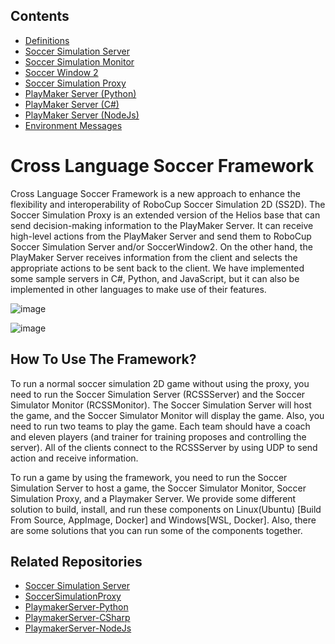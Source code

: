 ## Contents
- [Definitions](https://github.com/CLSFramework/cross-language-soccer-framework/wiki/Definitions)
- [Soccer Simulation Server](https://github.com/CLSFramework/cross-language-soccer-framework/wiki/Soccer-Simulation-Server)
- [Soccer Simulation Monitor](https://github.com/CLSFramework/cross-language-soccer-framework/wiki/Soccer-Simulation-Monitor)
- [Soccer Window 2](https://github.com/CLSFramework/cross-language-soccer-framework/wiki/SoccerWindow2)
- [Soccer Simulation Proxy](https://github.com/CLSFramework/cross-language-soccer-framework/wiki/Soccer-Simulation-Proxy)
- [PlayMaker Server (Python)](https://github.com/CLSFramework/cross-language-soccer-framework/wiki/PlayMaker-Server-Python)
- [PlayMaker Server (C#)](https://github.com/CLSFramework/cross-language-soccer-framework/wiki/PlayMaker-Server-CSharp)
- [PlayMaker Server (NodeJs)](https://github.com/CLSFramework/cross-language-soccer-framework/wiki/PlayMaker-Server-NodeJs)
- [Environment Messages](https://github.com/CLSFramework/cross-language-soccer-framework/wiki/Environment-Messages)

# Cross Language Soccer Framework

Cross Language Soccer Framework is a new approach to enhance the flexibility and interoperability of RoboCup Soccer Simulation 2D (SS2D). The Soccer Simulation Proxy is an extended version of the Helios base that can send decision-making information to the PlayMaker Server. It can receive high-level actions from the PlayMaker Server and send them to RoboCup Soccer Simulation Server and/or SoccerWindow2.
On the other hand, the PlayMaker Server receives information from the client and selects the appropriate actions to be sent back to the client. We have implemented some sample servers in C\#, Python, and JavaScript, but it can also be implemented in other languages to make use of their features.

![image](https://github.com/Cross-Language-Soccer-Framework/cross-language-soccer-framework/assets/25696836/7b0b1d49-7001-479c-889f-46a96a8802c4)

![image](https://github.com/Cross-Language-Soccer-Framework/cross-language-soccer-framework/assets/25696836/d152797b-53f0-490f-a8dd-b8c0ef667317)

## How To Use The Framework?

To run a normal soccer simulation 2D game without using the proxy, you need to run the Soccer Simulation Server (RCSSServer) and the Soccer Simulator Monitor (RCSSMonitor). The Soccer Simulation Server will host the game, and the Soccer Simulator Monitor will display the game. Also, you need to run two teams to play the game. Each team should have a coach and eleven players (and trainer for training proposes and controlling the server). All of the clients connect to the RCSSServer by using UDP to send action and receive information.

To run a game by using the framework, you need to run the Soccer Simulation Server to host a game, the Soccer Simulator Monitor, Soccer Simulation Proxy, and a Playmaker Server. We provide some different solution to build, install, and run these components on Linux(Ubuntu) [Build From Source, AppImage, Docker] and Windows[WSL, Docker]. Also, there are some solutions that you can run some of the components together.

## Related Repositories

- [Soccer Simulation Server](https://github.com/rcsoccersim/rcssserver)
- [SoccerSimulationProxy](https://github.com/CLSFramework/soccer-simulation-proxy)
- [PlaymakerServer-Python](https://github.com/CLSFramework/playmaker-server-python)
- [PlaymakerServer-CSharp](https://github.com/CLSFramework/playmaker-server-csharp)
- [PlaymakerServer-NodeJs](https://github.com/CLSFramework/playmaker-server-nodejs)
